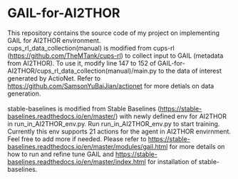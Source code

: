 # GAIL-for-AI2THOR
  This repository contains the source code of my project on implementing GAIL for AI2THOR environment.<br/>
cups_rl_data_collection(manual) is modified from cups-rl (https://github.com/TheMTank/cups-rl) to collect input to GAIL (metadata from AI2THOR). To use it, modify line 147 to 152 of GAIL-for-AI2THOR/cups_rl_data_collection(manual)/main.py to the data of interest generated by ActioNet. Refer to https://github.com/SamsonYuBaiJian/actionet for more detials on data generation.<br/><br />
stable-baselines is modified from Stable Baselines (https://stable-baselines.readthedocs.io/en/master/) with newly defined env for AI2THOR in run_in_AI2THOR_env.py. Run run_in_AI2THOR_env.py to start training. Currently this env supports 21 actions for the agent in AI2THOR envirnment. Feel free to add more if needed. Please refer to https://stable-baselines.readthedocs.io/en/master/modules/gail.html for more details on how to run and refine tune GAIL and https://stable-baselines.readthedocs.io/en/master/index.html for installation of stable-baselines.
 
